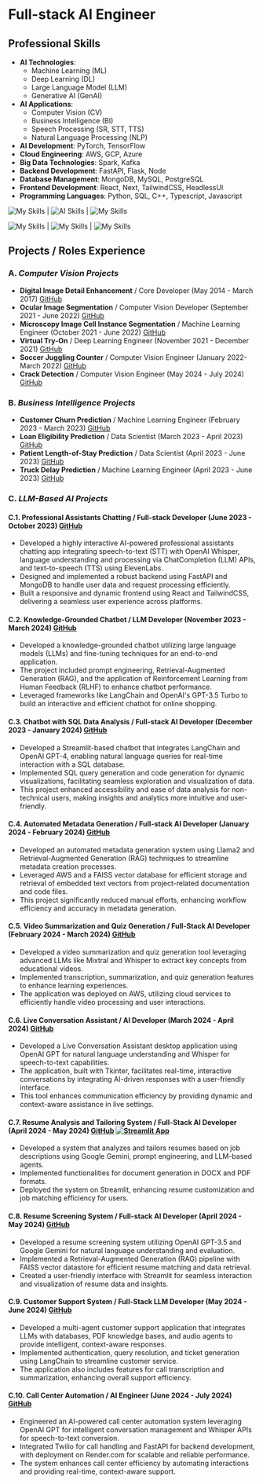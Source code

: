 # **Full-stack AI Engineer**


## Professional Skills

- **AI Technologies**:  
  * Machine Learning (ML)
  * Deep Learning (DL)
  * Large Language Model (LLM)
  * Generative AI (GenAI)
- **AI Applications**:
  * Computer Vision (CV)
  * Business Intelligence (BI)
  * Speech Processing (SR, STT, TTS)
  * Natural Language Processing (NLP)
- **AI Development**: PyTorch, TensorFlow
- **Cloud Engineering**: AWS, GCP, Azure
- **Big Data Technologies**: Spark, Kafka
- **Backend Development**: FastAPI, Flask, Node
- **Database Management**: MongoDB, MySQL, PostgreSQL
- **Frontend Development**: React, Next, TailwindCSS, HeadlessUI
- **Programming Languages**: Python, SQL, C++, Typescript, Javascript

![My Skills](https://skillicons.dev/icons?i=aws,gcp,azure) | ![AI Skills](https://skillicons.dev/icons?i=ai,aiscript,pytorch) | ![My Skills](https://skillicons.dev/icons?i=py,ts)

![My Skills](https://skillicons.dev/icons?i=fastapi,flask,nodejs) | ![My Skills](https://skillicons.dev/icons?i=mongodb,mysql,postgres) | ![My Skills](https://skillicons.dev/icons?i=react,tailwind)


## Projects / Roles Experience

### A. *Computer Vision Projects*

- **Digital Image Detail Enhancement** / Core Developer (May 2014 - March 2017) [GitHub](https://github.com/SanhyewNg/Digital-Image-Detail-Enhancement)
- **Ocular Image Segmentation** / Computer Vision Developer (September 2021 - June 2022) [GitHub](https://github.com/SanhyewNg/Ocular-Image-Segmentation)
- **Microscopy Image Cell Instance Segmentation** / Machine Learning Engineer (October 2021 - June 2022) [GitHub](https://github.com/SanhyewNg/Microscopy-Image-Cell-Instance-Segmentation)
- **Virtual Try-On** / Deep Learning Engineer (November 2021 - December 2021) [GitHub](https://github.com/SanhyewNg/Virtual-Try-On)
- **Soccer Juggling Counter** / Computer Vision Engineer (January 2022- March 2022) [GitHub](https://github.com/SanhyewNg/Soccer-Juggling-Counter)
- **Crack Detection** / Computer Vision Engineer (May 2024 - July 2024) [GitHub](https://github.com/SanhyewNg/Crack-Detection)

### B. *Business Intelligence Projects*

- **Customer Churn Prediction** / Machine Learning Engineer (February 2023 - March 2023) [GitHub](https://github.com/SanhyewNg/Customer-Churn-Prediction)
- **Loan Eligibility Prediction** / Data Scientist (March 2023 - April 2023) [GitHub](https://github.com/SanhyewNg/Loan-Eligibility-Prediction)
- **Patient Length-of-Stay Prediction** / Data Scientist (April 2023 - June 2023) [GitHub](https://github.com/SanhyewNg/Patient-Length-of-Stay-Prediction)
- **Truck Delay Prediction** / Machine Learning Engineer (April 2023 - June 2023) [GitHub](https://github.com/SanhyewNg/Truck-Delay-Prediction)

### C. *LLM-Based AI Projects*

#### C.1. **Professional Assistants Chatting** / Full-stack Developer (June 2023 - October 2023) [GitHub](https://web-sanai.onrender.com/#/assistants)
- Developed a highly interactive AI-powered professional assistants chatting app integrating speech-to-text (STT) with OpenAI Whisper, language understanding and processing via ChatCompletion (LLM) APIs, and text-to-speech (TTS) using ElevenLabs.
- Designed and implemented a robust backend using FastAPI and MongoDB to handle user data and request processing efficiently.
- Built a responsive and dynamic frontend using React and TailwindCSS, delivering a seamless user experience across platforms.


#### C.2. **Knowledge-Grounded Chatbot** / LLM Developer (November 2023 - March 2024) [GitHub](https://github.com/SanhyewNg/Knowledge-Grounded-Chatbot)
- Developed a knowledge-grounded chatbot utilizing large language models (LLMs) and fine-tuning techniques for an end-to-end application. 
- The project included prompt engineering, Retrieval-Augmented Generation (RAG), and the application of Reinforcement Learning from Human Feedback (RLHF) to enhance chatbot performance. 
- Leveraged frameworks like LangChain and OpenAI's GPT-3.5 Turbo to build an interactive and efficient chatbot for online shopping.


#### C.3. **Chatbot with SQL Data Analysis** / Full-stack AI Developer (December 2023 - January 2024) [GitHub](https://github.com/SanhyewNg/Chatbot-with-SQL-Data-Analysis)
- Developed a Streamlit-based chatbot that integrates LangChain and OpenAI GPT-4, enabling natural language queries for real-time interaction with a SQL database.
- Implemented SQL query generation and code generation for dynamic visualizations, facilitating seamless exploration and visualization of data.
- This project enhanced accessibility and ease of data analysis for non-technical users, making insights and analytics more intuitive and user-friendly.


#### C.4. **Automated Metadata Generation** / Full-stack AI Developer (January 2024 - February 2024) [GitHub](https://github.com/SanhyewNg/Automated-Metadata-Generation)
- Developed an automated metadata generation system using Llama2 and Retrieval-Augmented Generation (RAG) techniques to streamline metadata creation processes. 
- Leveraged AWS and a FAISS vector database for efficient storage and retrieval of embedded text vectors from project-related documentation and code files. 
- This project significantly reduced manual efforts, enhancing workflow efficiency and accuracy in metadata generation.


#### C.5. **Video Summarization and Quiz Generation** / Full-Stack AI Developer (February 2024 - March 2024) [GitHub](https://github.com/SanhyewNg/Video-Summarization-and-Quiz-Generation)
- Developed a video summarization and quiz generation tool leveraging advanced LLMs like Mixtral and Whisper to extract key concepts from educational videos. 
- Implemented transcription, summarization, and quiz generation features to enhance learning experiences. 
- The application was deployed on AWS, utilizing cloud services to efficiently handle video processing and user interactions.


#### C.6. **Live Conversation Assistant** / AI Developer (March 2024 - April 2024) [GitHub](https://github.com/SanhyewNg/Live-Conversation-Assistant)
- Developed a Live Conversation Assistant desktop application using OpenAI GPT for natural language understanding and Whisper for speech-to-text capabilities. 
- The application, built with Tkinter, facilitates real-time, interactive conversations by integrating AI-driven responses with a user-friendly interface. 
- This tool enhances communication efficiency by providing dynamic and context-aware assistance in live settings.


#### C.7. **Resume Analysis and Tailoring System** / Full-Stack AI Developer  (April 2024 - May 2024) [GitHub](https://github.com/SanhyewNg/ResumeAnaTailor) [![Streamlit App](https://static.streamlit.io/badges/streamlit_badge_black_white.svg)](https://resanatailor.streamlit.app)
- Developed a system that analyzes and tailors resumes based on job descriptions using Google Gemini, prompt engineering, and LLM-based agents. 
- Implemented functionalities for document generation in DOCX and PDF formats. 
- Deployed the system on Streamlit, enhancing resume customization and job matching efficiency for users.


#### C.8. **Resume Screening System** / Full-stack AI Developer (April 2024 - May 2024)  [GitHub](https://github.com/SanhyewNg/Resume-Screening-System)
- Developed a resume screening system utilizing OpenAI GPT-3.5 and Google Gemini for natural language understanding and evaluation. 
- Implemented a Retrieval-Augmented Generation (RAG) pipeline with FAISS vector datastore for efficient resume matching and data retrieval. 
- Created a user-friendly interface with Streamlit for seamless interaction and visualization of resume data and insights.


#### C.9. **Customer Support System** / Full-Stack LLM Developer (May 2024 - June 2024)  [GitHub](https://github.com/SanhyewNg/Customer-Support-System)
- Developed a multi-agent customer support application that integrates LLMs with databases, PDF knowledge bases, and audio agents to provide intelligent, context-aware responses. 
- Implemented authentication, query resolution, and ticket generation using LangChain to streamline customer service. 
- The application also includes features for call transcription and summarization, enhancing overall support efficiency.


#### C.10. **Call Center Automation**  / AI Engineer (June 2024 - July 2024)  [GitHub](https://github.com/SanhyewNg/Call-Center-Automation) 
- Engineered an AI-powered call center automation system leveraging OpenAI GPT for intelligent conversation management and Whisper APIs for speech-to-text conversion. 
- Integrated Twilio for call handling and FastAPI for backend development, with deployment on Render.com for scalable and reliable performance. 
- The system enhances call center efficiency by automating interactions and providing real-time, context-aware support.




<!---
SanhyewNg/SanhyewNg is a ✨ special ✨ repository because its `README.md` (this file) appears on your GitHub profile.
You can click the Preview link to take a look at your changes.
--->
